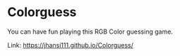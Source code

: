 # Colorguess
You can have fun playing this RGB Color guessing  game. 

Link: https://jhansi111.github.io/Colorguess/
